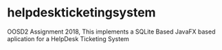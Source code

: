 # helpdeskticketingsystem
OOSD2 Assignment 2018, This implements a SQLite Based JavaFX based aplication for a HelpDesk Ticketing System
